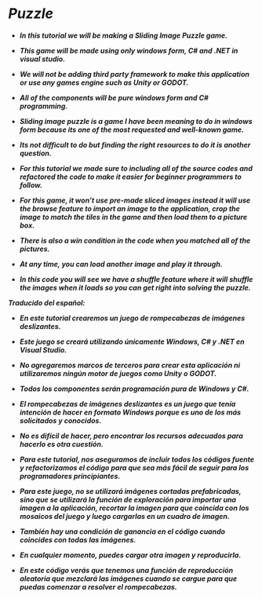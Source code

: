 # **_Puzzle_**

- **_In this tutorial we will be making a Sliding Image Puzzle game._**
  
- **_This game will be made using only  windows form, C# and .NET in visual studio._**
  
- **_We will not be adding third party framework to make this application or use any games engine such as Unity or GODOT._**
  
- **_All of the components will be pure windows form and C# programming._**
  
- **_Sliding image puzzle is a game I have been meaning to do in windows form because its one of the most requested and well-known game._**
  
- **_Its not difficult to do but finding the right resources to do it is another question._**
  
- **_For this tutorial we made sure to including all of the source codes and refactored the code to make it easier for beginner programmers to follow._**

- **_For this game, it won’t use pre-made sliced images instead it will use the browse feature to import an image to the application, crop the image to match the tiles in the game and then load them to a picture box._**
  
- **_There is also a win condition in the code when you matched all of the pictures._**
  
- **_At any time, you can load another image and play it through._**
  
- **_In this code you will see we have a shuffle feature where it will shuffle the images when it loads so you can get right into solving the puzzle._**

**_Traducido del español:_**
  
- **_En este tutorial crearemos un juego de rompecabezas de imágenes deslizantes._**

- **_Este juego se creará utilizando únicamente Windows, C# y .NET en Visual Studio._**

- **_No agregaremos marcos de terceros para crear esta aplicación ni utilizaremos ningún motor de juegos como Unity o GODOT._**

- **_Todos los componentes serán programación pura de Windows y C#._**

- **_El rompecabezas de imágenes deslizantes es un juego que tenía intención de hacer en formato Windows porque es uno de los más solicitados y conocidos._**

- **_No es difícil de hacer, pero encontrar los recursos adecuados para hacerlo es otra cuestión._**

- **_Para este tutorial, nos aseguramos de incluir todos los códigos fuente y refactorizamos el código para que sea más fácil de seguir para los programadores principiantes._**

- **_Para este juego, no se utilizará imágenes cortadas prefabricadas, sino que se utilizará la función de exploración para importar una imagen a la aplicación, recortar la imagen para que coincida con los mosaicos del juego y luego cargarlas en un cuadro de imagen._**

- **_También hay una condición de ganancia en el código cuando coincides con todas las imágenes._**

- **_En cualquier momento, puedes cargar otra imagen y reproducirla._**

- **_En este código verás que tenemos una función de reproducción aleatoria que mezclará las imágenes cuando se cargue para que puedas comenzar a resolver el rompecabezas._**

